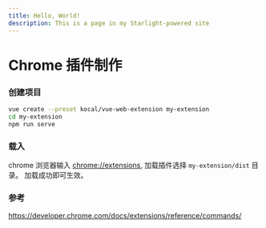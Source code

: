 ```yaml
---
title: Hello, World!
description: This is a page in my Starlight-powered site
---
```


# Chrome 插件制作

### 创建项目

```bash
vue create --preset kocal/vue-web-extension my-extension
cd my-extension
npm run serve
```

### 载入

chrome 浏览器输入 [chrome://extensions](chrome://extensions), 加载插件选择 `my-extension/dist` 目录。
加载成功即可生效。

### 参考

<https://developer.chrome.com/docs/extensions/reference/commands/>
